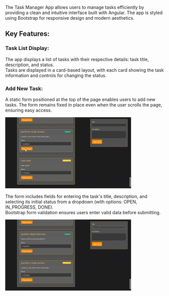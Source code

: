 The Task Manager App allows users to manage tasks efficiently by providing a clean and intuitive interface built with Angular. The app is styled using Bootstrap for responsive design and modern aesthetics.

## Key Features:

### Task List Display:
The app displays a list of tasks with their respective details: task title, description, and status.  
Tasks are displayed in a card-based layout, with each card showing the task information and controls for changing the status.

### Add New Task:
A static form positioned at the top of the page enables users to add new tasks. The form remains fixed in place even when the user scrolls the page, ensuring easy access.

![Shifting](./gifs/list-shifting.gif)

The form includes fields for entering the task's title, description, and selecting its initial status from a dropdown (with options: OPEN, IN_PROGRESS, DONE).  
Bootstrap form validation ensures users enter valid data before submitting.

![Adding](./gifs/adding-task.gif)
